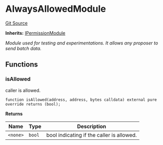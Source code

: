 # AlwaysAllowedModule
[Git Source](https://github.com/SyndicateProtocol/metabased-rollup/blob/63941b4c3f2f1cd214f76245ed2d624869358aba/src/sequencing-modules/AlwaysAllowedModule.sol)

**Inherits:**
[IPermissionModule](/src/interfaces/IPermissionModule.sol/interface.IPermissionModule.md)

*Module used for testing and experimentations. It allows any proposer to send batch data.*


## Functions
### isAllowed

caller is allowed.


```solidity
function isAllowed(address, address, bytes calldata) external pure override returns (bool);
```
**Returns**

|Name|Type|Description|
|----|----|-----------|
|`<none>`|`bool`|bool indicating if the caller is allowed.|


